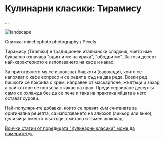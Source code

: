 # Кулинарни класики: Тирамису

...

![landscape](https://images.pexels.com/photos/6880219/pexels-photo-6880219.jpeg?auto=compress&cs=tinysrgb&w=1260&h=750&dpr=1)

<p class='caption'>Снимка: minchephoto photography / Pexels<p>

Тирамису (Tiramisu) е традиционен италиански сладкиш, чието име буквално означава "вдигни ме на крака", "ободри ме". За този десерт най-характерното е използването на кафе и какао. 

За приготвянето му се използват бишкоти (савоярди), които се напояват с кафе еспресо и се редят в съд на два реда. Всеки ред бишкоти се покрива с крем, направен от маскарпоне, жълтъци и захар, а най-отгоре се поръсва с какао на прах. Преди сервиране десертът само се охлажда без да се пече и така на практика яйцата в него остават сурови..

Най-популярните добавки, които се правят към считаната за оригинална рецепта, са използването на алкохол (ликьор или вино), цели яйца вместо жълтъци, сметана и тъмен шоколад.

<span class='markdown-link'>[Всички статии от поредицата "Кулинарни класики" може да намерите<span class='markdown-here'>тук</span>](/blog-za-obshta-kultura#/articles/food-stories)</span>